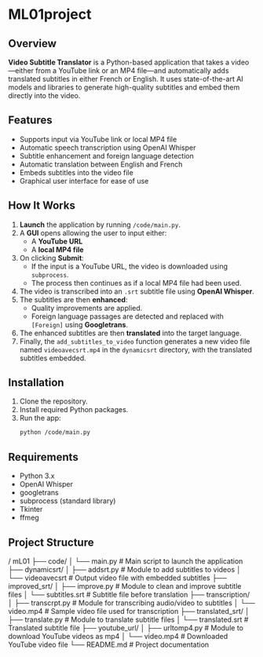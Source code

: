 # ML01project
## Overview

**Video Subtitle Translator** is a Python-based application that takes a video—either from a YouTube link or an MP4 file—and automatically adds translated subtitles in either French or English. It uses state-of-the-art AI models and libraries to generate high-quality subtitles and embed them directly into the video.

## Features

- Supports input via YouTube link or local MP4 file
- Automatic speech transcription using OpenAI Whisper
- Subtitle enhancement and foreign language detection
- Automatic translation between English and French
- Embeds subtitles into the video file
- Graphical user interface for ease of use

## How It Works

1. **Launch** the application by running `/code/main.py`.
2. A **GUI** opens allowing the user to input either:
   - A **YouTube URL**
   - A **local MP4 file**
3. On clicking **Submit**:
   - If the input is a YouTube URL, the video is downloaded using `subprocess`.
   - The process then continues as if a local MP4 file had been used.
4. The video is transcribed into an `.srt` subtitle file using **OpenAI Whisper**.
5. The subtitles are then **enhanced**:
   - Quality improvements are applied.
   - Foreign language passages are detected and replaced with `[Foreign]` using **Googletrans**.
6. The enhanced subtitles are then **translated** into the target language.
7. Finally, the `add_subtitles_to_video` function generates a new video file named `videoavecsrt.mp4` in the `dynamicsrt` directory, with the translated subtitles embedded.

## Installation

1. Clone the repository.
2. Install required Python packages.
3. Run the app:
   ```bash
   python /code/main.py

## Requirements

- Python 3.x
- OpenAI Whisper
- googletrans
- subprocess (standard library)
- Tkinter
- ffmeg

## Project Structure  
/ mL01
├── code/
│ └── main.py # Main script to launch the application
├── dynamicsrt/
│ ├── addsrt.py # Module to add subtitles to videos
│ └── videoavecsrt # Output video file with embedded subtitles
├── improved_srt/
│ ├── improve.py # Module to clean and improve subtitle files
│ └── subtitles.srt # Subtitle file before translation
├── transcription/
│ ├── transcrpt.py # Module for transcribing audio/video to subtitles
│ └── video.mp4 # Sample video file used for transcription
├── translated_srt/
│ ├── translate.py # Module to translate subtitle files
│ └── translated.srt # Translated subtitle file
├── youtube_url/
│ ├── urltomp4.py # Module to download YouTube videos as mp4
│ └── video.mp4 # Downloaded YouTube video file
└── README.md # Project documentation
